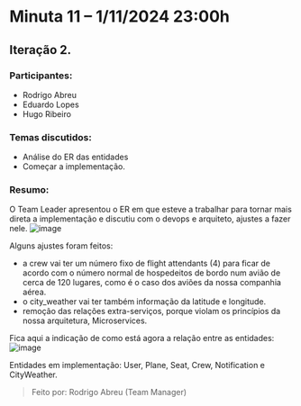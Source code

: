 # Minuta 11 – 1/11/2024 23:00h 
 
## Iteração 2.
 
### Participantes: 
- Rodrigo Abreu 
- Eduardo Lopes 
- Hugo Ribeiro 
 
### Temas discutidos:
- Análise do ER das entidades
- Começar a implementação.
 
### Resumo: 
O Team Leader apresentou o ER em que esteve a trabalhar para tornar mais direta a implementação e discutiu com o devops e arquiteto, ajustes a fazer nele.
![image](https://github.com/user-attachments/assets/ad0cf589-25db-4d18-add7-3f7091f341ac)

Alguns ajustes foram feitos:
- a crew vai ter um número fixo de flight attendants (4) para ficar de acordo com o número normal de hospedeitos de bordo num avião de cerca de 120 lugares, como é o caso dos aviões da nossa companhia aérea.
- o city_weather vai ter também informação da latitude e longitude.
- remoção das relações extra-serviços, porque violam os princípios da nossa arquitetura, Microservices.


Fica aqui a indicação de como está agora a relação entre as entidades:
![image](https://github.com/user-attachments/assets/b91c10a1-1088-47a4-a688-57d309503856)

Entidades em implementação: User, Plane, Seat, Crew, Notification e CityWeather.


> Feito por: Rodrigo Abreu (Team Manager) 
